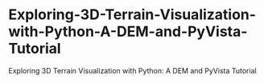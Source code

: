 # Exploring-3D-Terrain-Visualization-with-Python-A-DEM-and-PyVista-Tutorial
Exploring 3D Terrain Visualization with Python: A DEM and PyVista Tutorial
